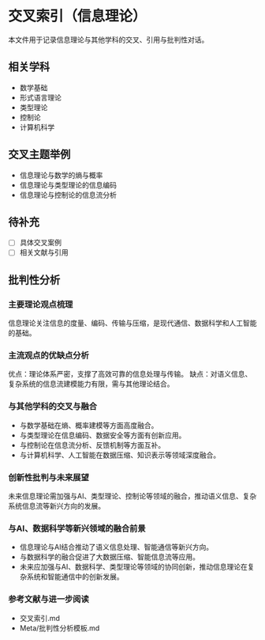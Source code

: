 # 交叉索引（信息理论）

本文件用于记录信息理论与其他学科的交叉、引用与批判性对话。

## 相关学科

- 数学基础
- 形式语言理论
- 类型理论
- 控制论
- 计算机科学

## 交叉主题举例

- 信息理论与数学的熵与概率
- 信息理论与类型理论的信息编码
- 信息理论与控制论的信息流分析

## 待补充

- [ ] 具体交叉案例
- [ ] 相关文献与引用

## 批判性分析

### 主要理论观点梳理

信息理论关注信息的度量、编码、传输与压缩，是现代通信、数据科学和人工智能的基础。

### 主流观点的优缺点分析

优点：理论体系严密，支撑了高效可靠的信息处理与传输。
缺点：对语义信息、复杂系统的信息流建模能力有限，需与其他理论结合。

### 与其他学科的交叉与融合

- 与数学基础在熵、概率建模等方面高度融合。
- 与类型理论在信息编码、数据安全等方面有创新应用。
- 与控制论在信息流分析、反馈机制等方面互补。
- 与计算机科学、人工智能在数据压缩、知识表示等领域深度融合。

### 创新性批判与未来展望

未来信息理论需加强与AI、类型理论、控制论等领域的融合，推动语义信息、复杂系统信息流等新兴方向的发展。

### 与AI、数据科学等新兴领域的融合前景
- 信息理论与AI结合推动了语义信息处理、智能通信等新兴方向。
- 与数据科学的融合促进了大数据压缩、智能信息流等应用。
- 未来应加强与AI、数据科学、类型理论等领域的协同创新，推动信息理论在复杂系统和智能通信中的创新发展。

### 参考文献与进一步阅读

- 交叉索引.md
- Meta/批判性分析模板.md
